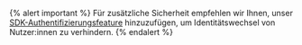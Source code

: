 {% alert important %}
Für zusätzliche Sicherheit empfehlen wir Ihnen, unser [SDK-Authentifizierungsfeature]({{site.baseurl}}/developer_guide/authentication/) hinzuzufügen, um Identitätswechsel von Nutzer:innen zu verhindern.
{% endalert %}